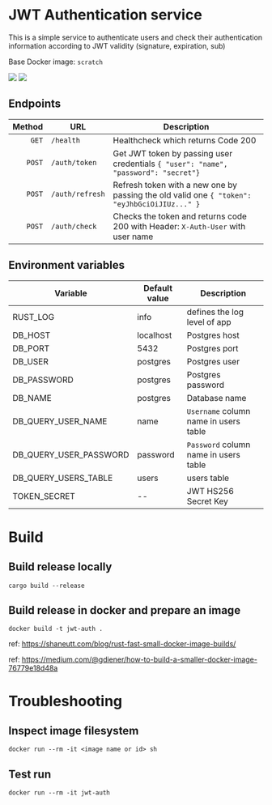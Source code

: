 # JWT Authentication service

This is a simple service to authenticate users and check their authentication information according to JWT validity (signature, expiration, sub) 

Base Docker image: `scratch`

[![](https://images.microbadger.com/badges/image/j0rsa/jwt-auth.svg)](https://microbadger.com/images/j0rsa/jwt-auth "Get your own image badge on microbadger.com")
[![](https://images.microbadger.com/badges/version/j0rsa/jwt-auth.svg)](https://microbadger.com/images/j0rsa/jwt-auth "Get your own version badge on microbadger.com")

## Endpoints
| Method | URL | Description |
| ------:| --- | ----------- |
| `GET` | `/health` | Healthcheck  which returns Code 200|
| `POST` | `/auth/token` | Get JWT token by passing user credentials `{ "user": "name", "password": "secret"}` |
| `POST` | `/auth/refresh` | Refresh token with a new one by passing the old valid one `{ "token": "eyJhbGciOiJIUz..." }` |
| `POST` | `/auth/check` | Checks the token and returns code 200 with Header: `X-Auth-User` with user name |

## Environment variables
| Variable | Default value | Description |
| ------| --- | ----------- |
| RUST_LOG | info | defines the log level of app |
| DB_HOST | localhost | Postgres host |
| DB_PORT | 5432 | Postgres port |
| DB_USER | postgres | Postgres user |
| DB_PASSWORD | postgres | Postgres password |
| DB_NAME | postgres | Database name |
| DB_QUERY_USER_NAME | name | `Username` column name in users table |
| DB_QUERY_USER_PASSWORD | password | `Password` column name in users table |
| DB_QUERY_USERS_TABLE | users | users table |
| TOKEN_SECRET | -- | JWT HS256 Secret Key |

# Build

## Build release locally
    cargo build --release

## Build release in docker and prepare an image
    docker build -t jwt-auth .
    
ref: https://shaneutt.com/blog/rust-fast-small-docker-image-builds/

ref: https://medium.com/@gdiener/how-to-build-a-smaller-docker-image-76779e18d48a

# Troubleshooting

## Inspect image filesystem
    docker run --rm -it <image name or id> sh
## Test run
    docker run --rm -it jwt-auth